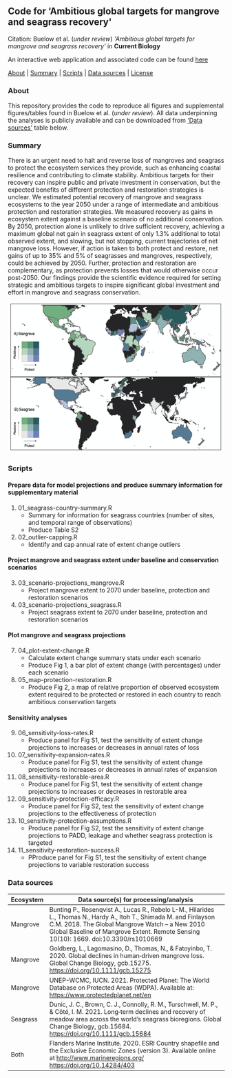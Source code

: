 ## Code for ‘Ambitious global targets for mangrove and seagrass recovery'

Citation: Buelow et al. (*under review*) *'Ambitious global targets for mangrove and seagrass recovery'* in **Current Biology**

An interactive web application and associated code can be found [here](https://github.com/cabuelow/target-setting-app)

[About](#about) | [Summary](#summary) | [Scripts](#scripts) | [Data sources](#data-sources) | [License](LICENSE)

### About

This repository provides the code to reproduce all figures and supplemental figures/tables found in Buelow et al. (*under review*). All data underpinning the analyses is publicly available and can be downloaded from ['Data sources'](#data-sources) table below. 

### Summary

There is an urgent need to halt and reverse loss of mangroves and seagrass to protect the ecosystem services they provide, such as enhancing coastal resilience and contributing to climate stability. Ambitious targets for their recovery can inspire public and private investment in conservation, but the expected benefits of different protection and restoration strategies is unclear. We estimated potential recovery of mangrove and seagrass ecosystems to the year 2050 under a range of intermediate and ambitious protection and restoration strategies. We measured recovery as gains in ecosystem extent against a baseline scenario of no additional conservation. By 2050, protection alone is unlikely to drive sufficient recovery, achieving a maximum global net gain in seagrass extent of only 1.3% additional to total observed extent, and slowing, but not stopping, current trajectories of net mangrove loss. However, if action is taken to both protect and restore, net gains of up to 35% and 5% of seagrasses and mangroves, respectively, could be achieved by 2050. Further, protection and restoration are complementary, as protection prevents losses that would otherwise occur post-2050. Our findings provide the scientific evidence required for setting strategic and ambitious targets to inspire significant global investment and effort in mangrove and seagrass conservation. 

<p align="center">
  <img width="600" height="350" src="https://github.com/cabuelow/ambitious-targets/blob/main/map.png">
</p>

### Scripts

#### Prepare data for model projections and produce summary information for supplementary material

1. 01_seagrass-country-summary.R
    - Summary for information for seagrass countries (number of sites, and temporal range of observations)
    - Produce Table S2
2. 02_outlier-capping.R
    - Identify and cap annual rate of extent change outliers

#### Project mangrove and seagrass extent under baseline and conservation scenarios

3. 03_scenario-projections_mangrove.R
    - Project mangrove extent to 2070 under baseline, protection and restoration scenarios 
4. 03_scenario-projections_seagrass.R
    - Project seagrass extent to 2070 under baseline, protection and restoration scenarios 

#### Plot mangrove and seagrass projections

7. 04_plot-extent-change.R
   - Calculate extent change summary stats under each scenario
   - Produce Fig 1, a bar plot of extent change (with percentages) under each scenario
8. 05_map-protection-restoration.R
   - Produce Fig 2, a map of relative proportion of observed ecosystem extent required to be protected or restored in each country to reach ambitious conservation targets

#### Sensitivity analyses

9. 06_sensitivity-loss-rates.R
   - Produce panel for Fig S1, test the sensitivity of extent change projections to increases or decreases in annual rates of loss
10. 07_sensitivity-expansion-rates.R
    - Produce panel for Fig S1, test the sensitivity of extent change projections to increases or decreases in annual rates of expansion
11. 08_sensitivity-restorable-area.R
    - Produce panel for Fig S1, test the sensitivity of extent change projections to increases or decreases in restorable area
12. 09_sensitivity-protection-efficacy.R
    - Produce panel for Fig S2, test the sensitivity of extent change projections to the effectiveness of protection
13. 10_sensitivity-protection-assumptions.R
    - Produce panel for Fig S2, test the sensitivity of extent change projections to PADD, leakage and whether seagrass protection is targeted
14. 11_sensitivity-restoration-success.R
    - PProduce panel for Fig S1, test the sensitivity of extent change projections to variable restoration success

### Data sources

| Ecosystem  | Data source(s) for processing/analysis |
| ------------- | ------------- |
| Mangrove | Bunting P., Rosenqvist A., Lucas R., Rebelo L-M., Hilarides L., Thomas N., Hardy A., Itoh T., Shimada M. and Finlayson C.M. 2018. The Global Mangrove Watch – a New 2010 Global Baseline of Mangrove Extent. Remote Sensing 10(10): 1669. doi:10.3390/rs1010669
| Mangrove | Goldberg, L., Lagomasino, D., Thomas, N., & Fatoyinbo, T. 2020. Global declines in human‐driven mangrove loss. Global Change Biology, gcb.15275. https://doi.org/10.1111/gcb.15275
| Mangrove | UNEP-WCMC, IUCN. 2021. Protected Planet: The World Database on Protected Areas (WDPA). Available at: https://www.protectedplanet.net/en
| Seagrass | Dunic, J. C., Brown, C. J., Connolly, R. M., Turschwell, M. P., & Côté, I. M. 2021. Long‐term declines and recovery of meadow area across the world’s seagrass bioregions. Global Change Biology, gcb.15684. https://doi.org/10.1111/gcb.15684
| Both | Flanders Marine Institute. 2020. ESRI Country shapefile and the Exclusive Economic Zones (version 3). Available online at http://www.marineregions.org/ https://doi.org/10.14284/403 |

